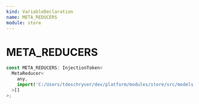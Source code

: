 ```yaml
---
kind: VariableDeclaration
name: META_REDUCERS
module: store
---
```


# META_REDUCERS

```ts
const META_REDUCERS: InjectionToken<
  MetaReducer<
    any,
    import('C:/Users/tdeschryver/dev/platform/modules/store/src/models').Action
  >[]
>;
```
